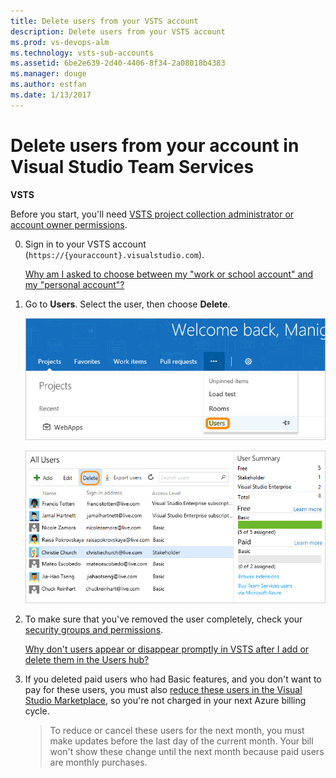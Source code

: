 ```yaml
---
title: Delete users from your VSTS account
description: Delete users from your VSTS account
ms.prod: vs-devops-alm
ms.technology: vsts-sub-accounts
ms.assetid: 6be2e639-2d40-4406-8f34-2a08018b4383
ms.manager: douge
ms.author: estfan
ms.date: 1/13/2017
---
```


#	Delete users from your account in Visual Studio Team Services

**VSTS**

Before you start, you'll need 
[VSTS project collection administrator or account owner permissions](faq-add-delete-users.md#find-owner).

0.  Sign in to your VSTS account 
(```https://{youraccount}.visualstudio.com```).

	[Why am I asked to choose between my "work or school account" and my "personal account"?](faq-add-delete-users.md#ChooseOrgAcctMSAcct)

0.  Go to **Users**. 
Select the user, 
then choose **Delete**.

    ![Go to Users hub](_img/_shared/users-hub-updated.png)

    ![Delete users from the Users hub](_img/assign-licenses/vso-usershub-deleteuser.png)

0.	To make sure that you've removed the user completely, 
check your [security groups and permissions](add-users.md). 

	[Why don't users appear or disappear promptly in VSTS after I add or delete them in the Users hub?](faq-add-delete-users.md#users-delay)

0.  If you deleted paid users who had Basic features, 
and you don't want to pay for these users, you must also 
[reduce these users in the Visual Studio Marketplace](../billing/buy-basic-access-add-users.md), 
so you're not charged in your next Azure billing cycle.

	> To reduce or cancel these users for the next month, 
	> you must make updates before the last day of the current month. 
	> Your bill won't show these change until the next 
	> month because paid users are monthly purchases. 

